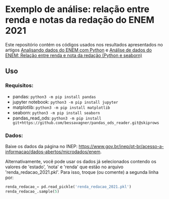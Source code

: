 # Exemplo de análise: relação entre renda e notas da redação do ENEM 2021

Este repositório contém os códigos usados nos resultados apresentados no artigos [Analisando dados do ENEM com Python](https://www.linkedin.com/pulse/analisando-dados-do-enem-com-python-vagner-bessa/?trackingId=3nRh3DmOSgKscv6ivhOtOg%3D%3D) e [Análise de dados do ENEM: Relação entre renda e nota da redação (Python e seaborn)](https://www.linkedin.com/pulse/an%25C3%25A1lise-de-dados-do-enem-rela%25C3%25A7%25C3%25A3o-entre-renda-e-nota-da-vagner-bessa)

## Uso

### Requisitos:

 - pandas: `python3 -m pip install pandas`
 - jupyter notebook: `python3 -m pip install jupyter`
 - matplotlib: `python3 -m pip install matplotlib`
 - seaborn: `python3 -m pip install seaborn`
 - pandas_read_ods: `python3 -m pip install git+https://github.com/bessavagner/pandas_ods_reader.git@skiprows`

### Dados:

Baixe os dados da página no INEP: https://www.gov.br/inep/pt-br/acesso-a-informacao/dados-abertos/microdados/enem.

Alternativamente, você pode usar os dados já selecionados contendo os valores de 'estado', 'nota' e 'renda' que estão no arquivo 'renda_redacao_2021.pkl'. Para isso, troque (ou comente) a segunda linha por:

```python
renda_redacao_= pd.read_pickle('renda_redacao_2021.pkl')
renda_redacao_.sample(5)
```